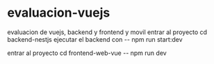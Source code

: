 # evaluacion-vuejs
evaluacion de vuejs, backend y frontend y movil
entrar al proyecto
cd backend-nestjs
ejecutar el backend con
-- npm run start:dev

entrar al proyecto
cd frontend-web-vue
-- npm run dev